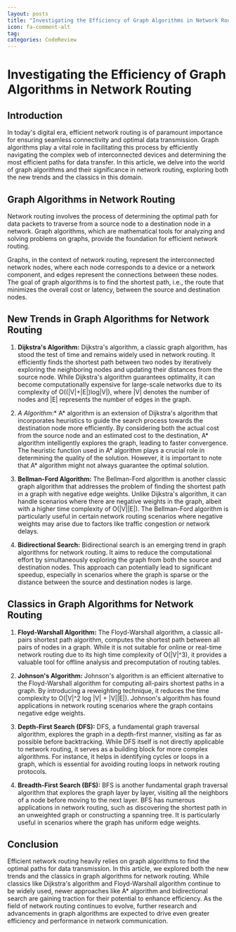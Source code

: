 ```yaml
---
layout: posts
title: "Investigating the Efficiency of Graph Algorithms in Network Routing"
icon: fa-comment-alt
tag:      
categories: CodeReview
---
```



# Investigating the Efficiency of Graph Algorithms in Network Routing

## Introduction

In today's digital era, efficient network routing is of paramount importance for ensuring seamless connectivity and optimal data transmission. Graph algorithms play a vital role in facilitating this process by efficiently navigating the complex web of interconnected devices and determining the most efficient paths for data transfer. In this article, we delve into the world of graph algorithms and their significance in network routing, exploring both the new trends and the classics in this domain.

## Graph Algorithms in Network Routing

Network routing involves the process of determining the optimal path for data packets to traverse from a source node to a destination node in a network. Graph algorithms, which are mathematical tools for analyzing and solving problems on graphs, provide the foundation for efficient network routing.

Graphs, in the context of network routing, represent the interconnected network nodes, where each node corresponds to a device or a network component, and edges represent the connections between these nodes. The goal of graph algorithms is to find the shortest path, i.e., the route that minimizes the overall cost or latency, between the source and destination nodes.

## New Trends in Graph Algorithms for Network Routing

1. **Dijkstra's Algorithm:**
Dijkstra's algorithm, a classic graph algorithm, has stood the test of time and remains widely used in network routing. It efficiently finds the shortest path between two nodes by iteratively exploring the neighboring nodes and updating their distances from the source node. While Dijkstra's algorithm guarantees optimality, it can become computationally expensive for large-scale networks due to its complexity of O((|V|+|E|)log|V|), where |V| denotes the number of nodes and |E| represents the number of edges in the graph.

2. **A* Algorithm:**
A* algorithm is an extension of Dijkstra's algorithm that incorporates heuristics to guide the search process towards the destination node more efficiently. By considering both the actual cost from the source node and an estimated cost to the destination, A* algorithm intelligently explores the graph, leading to faster convergence. The heuristic function used in A* algorithm plays a crucial role in determining the quality of the solution. However, it is important to note that A* algorithm might not always guarantee the optimal solution.

3. **Bellman-Ford Algorithm:**
The Bellman-Ford algorithm is another classic graph algorithm that addresses the problem of finding the shortest path in a graph with negative edge weights. Unlike Dijkstra's algorithm, it can handle scenarios where there are negative weights in the graph, albeit with a higher time complexity of O(|V||E|). The Bellman-Ford algorithm is particularly useful in certain network routing scenarios where negative weights may arise due to factors like traffic congestion or network delays.

4. **Bidirectional Search:**
Bidirectional search is an emerging trend in graph algorithms for network routing. It aims to reduce the computational effort by simultaneously exploring the graph from both the source and destination nodes. This approach can potentially lead to significant speedup, especially in scenarios where the graph is sparse or the distance between the source and destination nodes is large.

## Classics in Graph Algorithms for Network Routing

1. **Floyd-Warshall Algorithm:**
The Floyd-Warshall algorithm, a classic all-pairs shortest path algorithm, computes the shortest path between all pairs of nodes in a graph. While it is not suitable for online or real-time network routing due to its high time complexity of O(|V|^3), it provides a valuable tool for offline analysis and precomputation of routing tables.

2. **Johnson's Algorithm:**
Johnson's algorithm is an efficient alternative to the Floyd-Warshall algorithm for computing all-pairs shortest paths in a graph. By introducing a reweighting technique, it reduces the time complexity to O(|V|^2 log |V| + |V||E|). Johnson's algorithm has found applications in network routing scenarios where the graph contains negative edge weights.

3. **Depth-First Search (DFS):**
DFS, a fundamental graph traversal algorithm, explores the graph in a depth-first manner, visiting as far as possible before backtracking. While DFS itself is not directly applicable to network routing, it serves as a building block for more complex algorithms. For instance, it helps in identifying cycles or loops in a graph, which is essential for avoiding routing loops in network routing protocols.

4. **Breadth-First Search (BFS):**
BFS is another fundamental graph traversal algorithm that explores the graph layer by layer, visiting all the neighbors of a node before moving to the next layer. BFS has numerous applications in network routing, such as discovering the shortest path in an unweighted graph or constructing a spanning tree. It is particularly useful in scenarios where the graph has uniform edge weights.

## Conclusion

Efficient network routing heavily relies on graph algorithms to find the optimal paths for data transmission. In this article, we explored both the new trends and the classics in graph algorithms for network routing. While classics like Dijkstra's algorithm and Floyd-Warshall algorithm continue to be widely used, newer approaches like A* algorithm and bidirectional search are gaining traction for their potential to enhance efficiency. As the field of network routing continues to evolve, further research and advancements in graph algorithms are expected to drive even greater efficiency and performance in network communication.